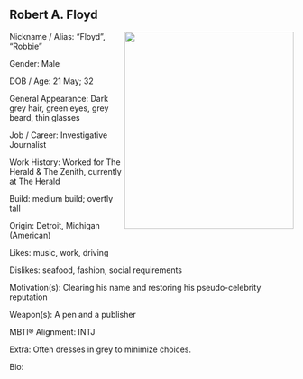 ## Robert A. Floyd
<img align="right" width="300" height="350" src="http://www.thesmallbusinesscentre.ca/wp-content/uploads/2017/03/person-icon.png">

Nickname / Alias: “Floyd”, “Robbie”

Gender: Male

DOB / Age: 21 May; 32

General Appearance: Dark grey hair, green eyes, grey beard, thin glasses

Job / Career: Investigative Journalist

Work History: Worked for The Herald & The Zenith, currently at The Herald

Build: medium build; overtly tall

Origin: Detroit, Michigan (American)

Likes: music, work, driving

Dislikes: seafood, fashion, social requirements

Motivation(s): Clearing his name and restoring his pseudo-celebrity reputation

Weapon(s): A pen and a publisher

MBTI® Alignment: INTJ

Extra: Often dresses in grey to minimize choices.

Bio: 
